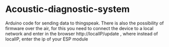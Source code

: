 # Acoustic-diagnostic-system
Arduino code for sending data to thingspeak.
There is also the possibility of firmware over the air, for this you need to connect the device to a local network and enter in the browser http://localIP/update , where instead of localIP, enter the ip of your ESP module
